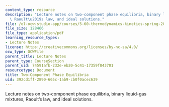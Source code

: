 ```yaml
---
content_type: resource
description: "Lecture notes on two-component phase equilibria, binary liquid-gas mixtures,\
  \ Raoult\u2019s law, and ideal solutions."
file: /ol-ocw-studio-app/courses/5-60-thermodynamics-kinetics-spring-2008/392cd1ff2890665c1ab9cb0f0acec639_5_60_lecture20.pdf
file_size: 128466
file_type: application/pdf
learning_resource_types:
- Lecture Notes
license: https://creativecommons.org/licenses/by-nc-sa/4.0/
ocw_type: OCWFile
parent_title: Lecture Notes
parent_type: CourseSection
parent_uid: 74591afb-232e-eb20-5c41-17359f843701
resourcetype: Document
title: Two-Component Phase Equilibria
uid: 392cd1ff-2890-665c-1ab9-cb0f0acec639
---
```

Lecture notes on two-component phase equilibria, binary liquid-gas mixtures, Raoult’s law, and ideal solutions.